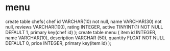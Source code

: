 # menu
create table chefs(
chef id VARCHAR(10) not null,
name VARCHAR(30) not null,
reviews VARCHAR(100),
rating INTEGER,
active TINYINT(1) NOT NULL DEFAULT 1,
primary key(chef id)
);
create table menu (
item id INTEGER,
name  VARCHAR(10),
description VARCHAR (50),
quantity FLOAT NOT NULL DEFAULT 0,
price  INTEGER,
primary key(item id)
);
